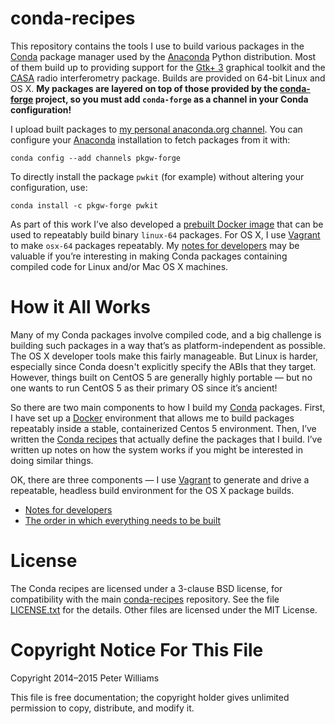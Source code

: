 <!--- To render this locally, use `grip --wide` on this file. -->

conda-recipes
=============

This repository contains the tools I use to build various packages in the
[Conda] package manager used by the [Anaconda] Python distribution. Most of
them build up to providing support for the [Gtk+ 3] graphical toolkit and the
[CASA] radio interferometry package. Builds are provided on 64-bit Linux and
OS X. **My packages are layered on top of those provided by the [conda-forge]
project, so you must add `conda-forge` as a channel in your Conda
configuration!**

[Conda]: http://conda.pydata.org/
[Anaconda]: http://docs.continuum.io/anaconda/index
[Gtk+ 3]: http://www.gtk.org/
[CASA]: http://casa.nrao.edu/
[conda-forge]: http://conda-forge.github.io/

I upload built packages to [my personal anaconda.org channel]. You can
configure your [Anaconda] installation to fetch packages from it with:

```
conda config --add channels pkgw-forge
```

To directly install the package `pwkit` (for example) without altering your
configuration, use:

```
conda install -c pkgw-forge pwkit
```

As part of this work I’ve also developed a [prebuilt Docker image] that can be
used to repeatably build binary `linux-64` packages. For OS X, I use [Vagrant]
to make `osx-64` packages repeatably. My [notes for developers](DEV.md) may be
valuable if you’re interesting in making Conda packages containing compiled
code for Linux and/or Mac OS X machines.

[my personal anaconda.org channel]: https://anaconda.org/pkgw-forge/
[prebuilt Docker image]: https://hub.docker.com/r/pkgw/forge-py2-builder/
[Vagrant]: https://www.vagrantup.com/


How it All Works
===============================

Many of my Conda packages involve compiled code, and a big challenge is
building such packages in a way that’s as platform-independent as possible.
The OS X developer tools make this fairly manageable. But Linux is harder,
especially since Conda doesn't explicitly specify the ABIs that they target.
However, things built on CentOS 5 are generally highly portable — but no one
wants to run CentOS 5 as their primary OS since it’s ancient!

So there are two main components to how I build my [Conda] packages. First, I
have set up a [Docker] environment that allows me to build packages repeatably
inside a stable, containerized Centos 5 environment. Then, I’ve written the
[Conda recipes](recipes) that actually define the packages that I build. I’ve
written up notes on how the system works if you might be interested in doing
similar things.

OK, there are three components — I use [Vagrant] to generate and drive a
repeatable, headless build environment for the OS X package builds.

[Docker]: https://www.docker.com/

* [Notes for developers](DEV.md)
* [The order in which everything needs to be built](ordered.md)


License
=======

The Conda recipes are licensed under a 3-clause BSD license, for compatibility
with the main [conda-recipes] repository. See the file
[LICENSE.txt](LICENSE.txt) for the details. Other files are licensed under the
MIT License.

[conda-recipes]: https://github.com/conda/conda-recipes


Copyright Notice For This File
==============================

Copyright 2014–2015 Peter Williams

This file is free documentation; the copyright holder gives unlimited
permission to copy, distribute, and modify it.
